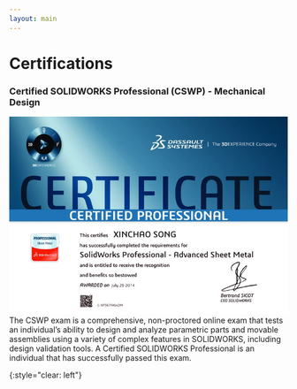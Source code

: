 ```yaml
---
layout: main
---
```


# Certifications

### Certified SOLIDWORKS Professional (CSWP) - Mechanical Design

<img class="list-img-right" src="assets/images/cswp.jpg"/> The CSWP exam is a comprehensive, non-proctored online exam that tests an individual’s ability to design and analyze parametric parts and movable assemblies using a variety of complex features in SOLIDWORKS, including design validation tools. A Certified SOLIDWORKS Professional is an individual that has successfully passed this exam.

{:style="clear: left"}
&nbsp;
